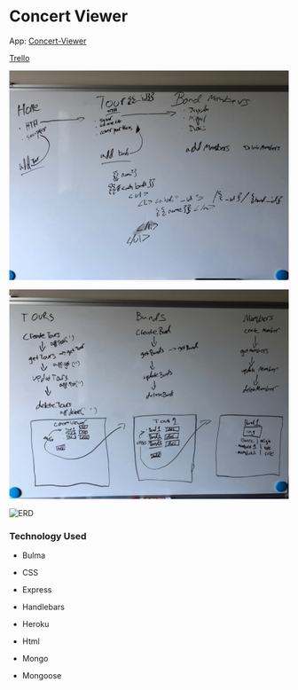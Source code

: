 
# Concert Viewer





App: [Concert-Viewer](https://concert-viewer.herokuapp.com/)

[Trello](https://trello.com/b/U7GwgOkF/concert-viewer)

![whiteboarding](IMG-0503.png)


![wireframe](IMG-0504.png)


![ERD](ConertTour.png)


### Technology Used


* Bulma


* CSS


* Express


* Handlebars


* Heroku


* Html


* Mongo


* Mongoose




